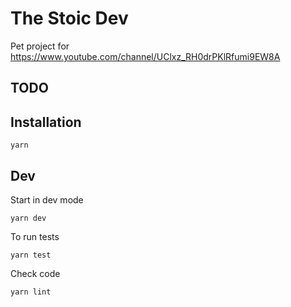 # The Stoic Dev

Pet project for https://www.youtube.com/channel/UClxz_RH0drPKlRfumi9EW8A


## TODO



## Installation

```
yarn
```

## Dev

Start in dev mode

```
yarn dev
```


To run tests

```
yarn test
```


Check code

```
yarn lint
```

